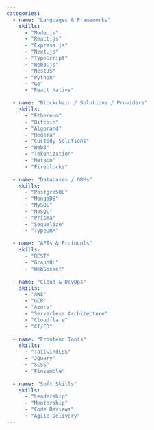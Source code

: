 ```yaml
---
categories:
  - name: "Languages & Frameworks"
    skills:
      - "Node.js"
      - "React.js"
      - "Express.js"
      - "Next.js"
      - "TypeScript"
      - "Web3.js"
      - "NestJS"
      - "Python"
      - "Go"
      - "React Native"
  
  - name: "Blockchain / Solutions / Providers"
    skills:
      - "Ethereum"
      - "Bitcoin"
      - "Algorand"
      - "Hedera"
      - "Custody Solutions"
      - "Web3"
      - "Tokenization"
      - "Metaco"
      - "Fireblocks"
  
  - name: "Databases / ORMs"
    skills:
      - "PostgreSQL"
      - "MongoDB"
      - "MySQL"
      - "NoSQL"
      - "Prisma"
      - "Sequelize"
      - "TypeORM"
  
  - name: "APIs & Protocols"
    skills:
      - "REST"
      - "GraphQL"
      - "WebSocket"
  
  - name: "Cloud & DevOps"
    skills:
      - "AWS"
      - "GCP"
      - "Azure"
      - "Serverless Architecture"
      - "Cloudflare"
      - "CI/CD"
  
  - name: "Frontend Tools"
    skills:
      - "TailwindCSS"
      - "JQuery"
      - "SCSS"
      - "Finsemble"
  
  - name: "Soft Skills"
    skills:
      - "Leadership"
      - "Mentorship"
      - "Code Reviews"
      - "Agile Delivery"
---
```


